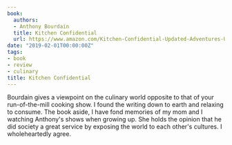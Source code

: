 ```yaml
---
book:
  authors:
  - Anthony Bourdain
  title: Kitchen Confidential
  url: https://www.amazon.com/Kitchen-Confidential-Updated-Adventures-Underbelly/dp/0060899220
date: "2019-02-01T00:00:00Z"
tags:
- book
- review
- culinary
title: Kitchen Confidential
---
```


Bourdain gives a viewpoint on the culinary world opposite to that of your run-of-the-mill cooking show.
I found the writing down to earth and relaxing to consume.
The book aside, I have fond memories of my mom and I watching Anthony's shows when growing up.
She holds the opinion that he did society a great service by exposing the world to each other's cultures.
I wholeheartedly agree.